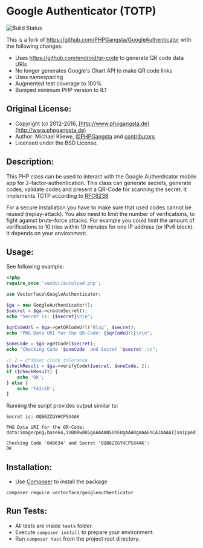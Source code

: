 Google Authenticator (TOTP)
===========================

![Build Status](https://github.com/Vectorface/GoogleAuthenticator/workflows/Test/badge.svg)

This is a fork of https://github.com/PHPGangsta/GoogleAuthenticator with the following changes:

- Uses https://github.com/endroid/qr-code to generate QR code data URIs
- No longer generates Google's Chart API to make QR code links
- Uses namespacing
- Augmented test coverage to 100%
- Bumped minimum PHP version to 8.1

Original License:
-----------------

* Copyright (c) 2012-2016, [http://www.phpgangsta.de](http://www.phpgangsta.de)
* Author: Michael Kliewe, [@PHPGangsta](http://twitter.com/PHPGangsta) and [contributors](https://github.com/PHPGangsta/GoogleAuthenticator/graphs/contributors)
* Licensed under the BSD License.

Description:
------------

This PHP class can be used to interact with the Google Authenticator mobile app for 2-factor-authentication. This class
can generate secrets, generate codes, validate codes and present a QR-Code for scanning the secret. It implements TOTP 
according to [RFC6238](https://tools.ietf.org/html/rfc6238)

For a secure installation you have to make sure that used codes cannot be reused (replay-attack). You also need to
limit the number of verifications, to fight against brute-force attacks. For example you could limit the amount of
verifications to 10 tries within 10 minutes for one IP address (or IPv6 block). It depends on your environment.

Usage:
------

See following example:

```php
<?php
require_once 'vendor/autoload.php';

use Vectorface\GoogleAuthenticator;

$ga = new GoogleAuthenticator();
$secret = $ga->createSecret();
echo "Secret is: {$secret}\n\n";

$qrCodeUrl = $ga->getQRCodeUrl('Blog', $secret);
echo "PNG Data URI for the QR-Code: {$qrCodeUrl}\n\n";

$oneCode = $ga->getCode($secret);
echo "Checking Code '$oneCode' and Secret '$secret':\n";

// 2 = 2*30sec clock tolerance
$checkResult = $ga->verifyCode($secret, $oneCode, 2);
if ($checkResult) {
    echo 'OK';
} else {
    echo 'FAILED';
}
```
Running the script provides output similar to:
```
Secret is: OQB6ZZGYHCPSX4AK

PNG Data URI for the QR-Code: data:image/png;base64,iVBORw0KGgoAAAANSUhEUgAAARgAAAEYCAIAAAAI[snipped]

Checking Code '848634' and Secret 'OQB6ZZGYHCPSX4AK':
OK
```

Installation:
-------------

- Use [Composer](https://getcomposer.org/doc/01-basic-usage.md) to
  install the package

```composer require vectorface/googleauthenticator```

Run Tests:
----------

- All tests are inside `tests` folder.
- Execute `composer install` to prepare your environment.
- Run `composer test` from the project root directory.
